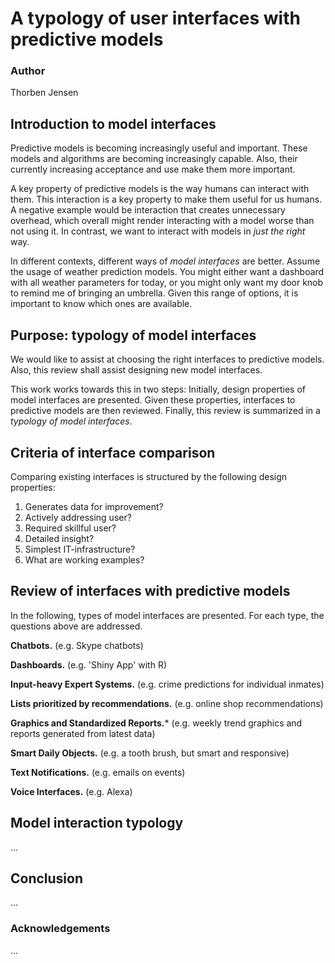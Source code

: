# A typology of user interfaces with predictive models

### Author
Thorben Jensen

## Introduction to model interfaces
Predictive models is becoming increasingly useful and important.
These models and algorithms are becoming increasingly capable.
Also, their currently increasing acceptance and use make them more important.

A key property of predictive models is the way humans can interact with them.
This interaction is a key property to make them useful for us humans.
A negative example would be interaction that creates unnecessary overhead,
which overall might render interacting with a model worse than not using it.
In contrast, we want to interact with models in *just the right* way.

In different contexts, different ways of *model interfaces* are better.
Assume the usage of weather prediction models.
You might either want a dashboard with all weather parameters for today,
or you might only want my door knob to remind me of bringing an umbrella.
Given this range of options, it is important to know which ones are available.

## Purpose: typology of model interfaces
We would like to assist at choosing the right interfaces to predictive models.
Also, this review shall assist designing new model interfaces.

This work works towards this in two steps:
Initially, design properties of model interfaces are presented.
Given these properties, interfaces to predictive models are then reviewed.
Finally, this review is summarized in a *typology of model interfaces*.

## Criteria of interface comparison
Comparing existing interfaces is structured by the following design properties:

1. Generates data for improvement?
2. Actively addressing user?
3. Required skillful user?
4. Detailed insight?
5. Simplest IT-infrastructure?
6. What are working examples?

## Review of interfaces with predictive models

In the following, types of model interfaces are presented.
For each type, the questions above are addressed.

**Chatbots.**
(e.g. Skype chatbots)

**Dashboards.**
(e.g. 'Shiny App' with R)

**Input-heavy Expert Systems.**
(e.g. crime predictions for individual inmates)

**Lists prioritized by recommendations.**
(e.g. online shop recommendations)

**Graphics and Standardized Reports.***
(e.g. weekly trend graphics and reports generated from latest data)

**Smart Daily Objects.**
(e.g. a tooth brush, but smart and responsive)

**Text Notifications.**
(e.g. emails on events)

**Voice Interfaces.**
(e.g. Alexa)

## Model interaction typology
...

## Conclusion
...

### Acknowledgements
...
